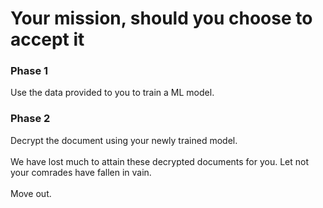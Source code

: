 # Your mission, should you choose to accept it

### Phase 1
Use the data provided to you to train a ML model. 
### Phase 2
Decrypt the document using your newly trained model. <br>
<br>
We have lost much to attain these decrypted documents for you. Let not your comrades have fallen in vain. <br>
<br>
Move out.
